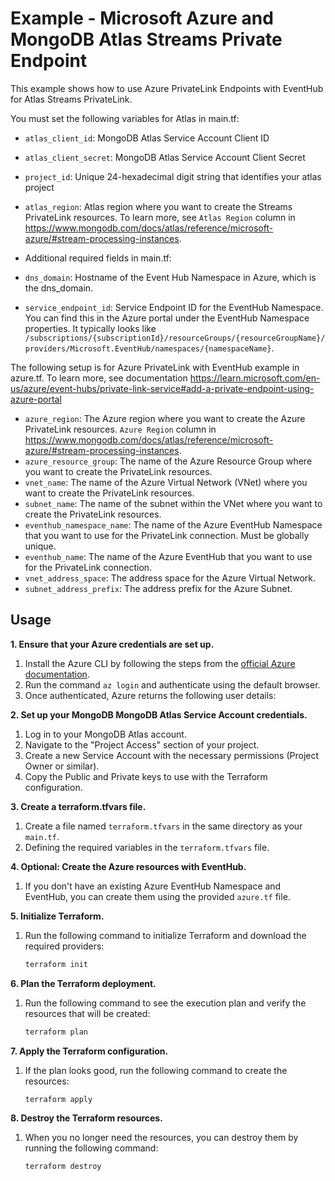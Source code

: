 # Example - Microsoft Azure and MongoDB Atlas Streams Private Endpoint

This example shows how to use Azure PrivateLink Endpoints with EventHub for Atlas Streams PrivateLink.

You must set the following variables for Atlas in main.tf:

- `atlas_client_id`: MongoDB Atlas Service Account Client ID
- `atlas_client_secret`: MongoDB Atlas Service Account Client Secret
- `project_id`: Unique 24-hexadecimal digit string that identifies your atlas project
- `atlas_region`: Atlas region where you want to create the Streams PrivateLink resources. To learn more, see `Atlas Region` column in https://www.mongodb.com/docs/atlas/reference/microsoft-azure/#stream-processing-instances. 

- Additional required fields in main.tf:
- `dns_domain`: Hostname of the Event Hub Namespace in Azure, which is the dns_domain.
- `service_endpoint_id`: Service Endpoint ID for the EventHub Namespace. You can find this in the Azure portal under the EventHub Namespace properties. It typically looks like `/subscriptions/{subscriptionId}/resourceGroups/{resourceGroupName}/providers/Microsoft.EventHub/namespaces/{namespaceName}`.

The following setup is for Azure PrivateLink with EventHub example in azure.tf. To learn more, see documentation https://learn.microsoft.com/en-us/azure/event-hubs/private-link-service#add-a-private-endpoint-using-azure-portal

- `azure_region`: The Azure region where you want to create the Azure PrivateLink resources. `Azure Region` column in https://www.mongodb.com/docs/atlas/reference/microsoft-azure/#stream-processing-instances.
- `azure_resource_group`: The name of the Azure Resource Group where you want to create the PrivateLink resources. 
- `vnet_name`: The name of the Azure Virtual Network (VNet) where you want to create the PrivateLink resources.
- `subnet_name`: The name of the subnet within the VNet where you want to create the PrivateLink resources. 
- `eventhub_namespace_name`: The name of the Azure EventHub Namespace that you want to use for the PrivateLink connection. Must be globally unique. 
- `eventhub_name`: The name of the Azure EventHub that you want to use for the PrivateLink connection. 
- `vnet_address_space`: The address space for the Azure Virtual Network. 
- `subnet_address_prefix`: The address prefix for the Azure Subnet.

## Usage

**1\. Ensure that your Azure credentials are set up.**

1. Install the Azure CLI by following the steps from the [official Azure documentation](https://docs.microsoft.com/en-us/cli/azure/install-azure-cli).
2. Run the command `az login` and authenticate using the default browser.
3. Once authenticated, Azure returns the following user details:

**2\. Set up your MongoDB MongoDB Atlas Service Account credentials.**
1. Log in to your MongoDB Atlas account.
2. Navigate to the "Project Access" section of your project.
3. Create a new Service Account with the necessary permissions (Project Owner or similar).
4. Copy the Public and Private keys to use with the Terraform configuration.

**3\. Create a terraform.tfvars file.**
1. Create a file named `terraform.tfvars` in the same directory as your `main.tf`.
2. Defining the required variables in the `terraform.tfvars` file.

**4\. Optional: Create the Azure resources with EventHub.**
1. If you don't have an existing Azure EventHub Namespace and EventHub, you can create them using the provided `azure.tf` file.

**5\. Initialize Terraform.**
1. Run the following command to initialize Terraform and download the required providers:
   ```bash
   terraform init
   ```
**6\. Plan the Terraform deployment.**
1. Run the following command to see the execution plan and verify the resources that will be created:
   ```bash
   terraform plan
   ```
   
**7\. Apply the Terraform configuration.**
1. If the plan looks good, run the following command to create the resources:
   ```bash
   terraform apply
   ```

**8\. Destroy the Terraform resources.**
1. When you no longer need the resources, you can destroy them by running the following command:
   ```bash
   terraform destroy
   ```

